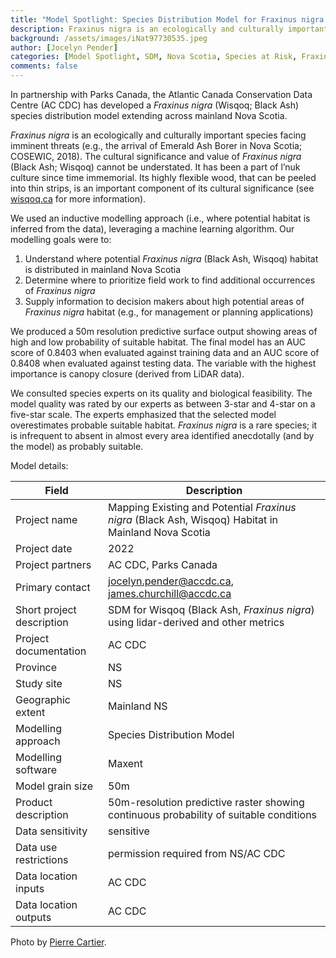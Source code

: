 ```yaml
---
title: "Model Spotlight: Species Distribution Model for Fraxinus nigra (Wisqoq; Black Ash)"
description: Fraxinus nigra is an ecologically and culturally important species facing imminent threats
background: /assets/images/iNat97730535.jpeg
author: [Jocelyn Pender]
categories: [Model Spotlight, SDM, Nova Scotia, Species at Risk, Fraxinus nigra, Wisqoq, Black Ash]
comments: false
---
```


In partnership with Parks Canada, the Atlantic Canada Conservation Data Centre (AC CDC) has developed a *Fraxinus nigra* (Wisqoq; Black Ash) species distribution model extending across mainland Nova Scotia.

*Fraxinus nigra* is an ecologically and culturally important species facing imminent threats (e.g., the arrival of Emerald Ash Borer in Nova Scotia; COSEWIC, 2018). The cultural significance and value of *Fraxinus nigra* (Black Ash; Wisqoq) cannot be understated. It has been a part of l’nuk culture since time immemorial. Its highly flexible wood, that can be peeled into thin strips, is an important component of its cultural significance (see [wisqoq.ca](http://wisqoq.ca/) for more information).

We used an inductive modelling approach (i.e., where potential habitat is inferred from the data), leveraging a machine learning algorithm. Our modelling goals were to:
1. Understand where potential *Fraxinus nigra* (Black Ash, Wisqoq) habitat is distributed in mainland Nova Scotia
2. Determine where to prioritize field work to find additional occurrences of *Fraxinus nigra*
3. Supply information to decision makers about high potential areas of *Fraxinus nigra* habitat (e.g., for management or planning applications)

We produced a 50m resolution predictive surface output showing areas of high and low probability of suitable habitat. The final model has an AUC score of 0.8403 when evaluated against training data and an AUC score of 0.8408 when evaluated against testing data. The variable with the highest importance is canopy closure (derived from LiDAR data). 

We consulted species experts on its quality and biological feasibility. The model quality was rated by our experts as between 3-star and 4-star on a five-star scale. The experts emphasized that the selected model overestimates probable suitable habitat. *Fraxinus nigra* is a rare species; it is infrequent to absent in almost every area identified anecdotally (and by the model) as probably suitable.


Model details:

| Field                     | Description                                                                                         |
| ------------------------- | --------------------------------------------------------------------------------------------------- |
| Project name              | Mapping Existing and Potential *Fraxinus nigra* (Black Ash, Wisqoq) Habitat in Mainland Nova Scotia |
| Project date              | 2022                                                                                                |
| Project partners          | AC CDC, Parks Canada                                                                                |
| Primary contact           | jocelyn.pender@accdc.ca, james.churchill@accdc.ca                                                   |
| Short project description | SDM for Wisqoq (Black Ash, *Fraxinus nigra*) using lidar-derived and other metrics                  |
| Project documentation     | AC CDC                                                                                              |
| Province                  | NS                                                                                                  |
| Study site                | NS                                                                                                  |
| Geographic extent         | Mainland NS                                                                                         |
| Modelling approach        | Species Distribution Model                                                                          |
| Modelling software        | Maxent                                                                                              |
| Model grain size          | 50m                                                                                                 |
| Product description       | 50m-resolution predictive raster showing continuous probability of suitable conditions              |
| Data sensitivity          | sensitive                                                                                           |
| Data use restrictions     | permission required from NS/AC CDC                                                                  |
| Data location inputs      | AC CDC                                                                                              |
| Data location outputs     | AC CDC                                                                                              |

Photo by [Pierre Cartier](https://www.inaturalist.org/people/pcartier).
  